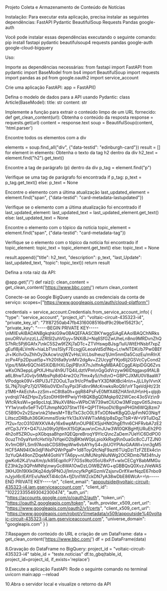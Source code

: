 Projeto Coleta e Armazenamento de Conteúdo de Notícias

Instalação: Para executar esta aplicação, precisa instalar as seguintes dependências: FastAPI Pydantic BeautifulSoup Requests Pandas google-auth

Você pode instalar essas dependências executando o seguinte comando: pip install fastapi pydantic beautifulsoup4 requests pandas google-auth google-cloud-bigquery

Uso:

Importe as dependências necessárias: from fastapi import FastAPI from pydantic import BaseModel from bs4 import BeautifulSoup import requests import pandas as pd from google.oauth2 import service_account

Crie uma aplicação FastAPI: app = FastAPI()

Defina o modelo de dados para a API usando Pydantic: class Article(BaseModel): title: str content: str

Implemente a função para extrair o conteúdo limpo de um URL fornecido: def get_clean_content(url): Obtenha o conteúdo da resposta response = requests.get(url) content = response.text soup = BeautifulSoup(content, 'html.parser')

Encontre todos os elementos com a div

elements = soup.find_all("div", {"data-testid": "edinburgh-card"})
result = [] for element in elements: Obtenha o texto da tag h2 dentro da div h2_text = element.find("h2").get_text()

 Encontre a tag de parágrafo (p) dentro da div
 p_tag = element.find("p")

 Verifique se uma tag de parágrafo foi encontrada
 if p_tag:
     p_text = p_tag.get_text()
 else:
     p_text = None

 Encontre o elemento <span> com a última atualização
 last_updated_element = element.find("span", {"data-testid": "card-metadata-lastupdated"})

 Verifique se o elemento <span> com a última atualização foi encontrado
 if last_updated_element:
     last_updated_text = last_updated_element.get_text()
 else:
     last_updated_text = None

 Encontre o elemento <span> com o tópico da notícia
 topic_element = element.find("span", {"data-testid": "card-metadata-tag"})

 Verifique se o elemento <span> com o tópico da notícia foi encontrado
 if topic_element:
     topic_text = topic_element.get_text()
 else:
     topic_text = None

 result.append({"title": h2_text, "description": p_text, "last_Update": last_updated_text, "topic": topic_text})
return result

Defina a rota raiz da API:

@app.get("/") def raiz(): clean_content = get_clean_content('https://www.bbc.com/') return clean_content

Conecte-se ao Google BigQuery usando as credenciais da conta de serviço: scopes=["https://www.googleapis.com/auth/cloud-platform"]

credentials = service_account.Credentials.from_service_account_info( { "type": "service_account", "project_id": "voltaic-circuit-435323-i4", "private_key_id": "71f87250ab47fb4316008516bdf9c29be1562f3c", "private_key": "-----BEGIN PRIVATE KEY-----\nMIIEvAIBADANBgkqhkiG9w0BAQEFAASCBKYwggSiAgEAAoIBAQChNRkspxuORVui\nzzLLJZRlSl2uhVGyy+5NXiBJ+Nq6SfGZwUheLn8no9MRDvnZhQS7hRc5Pj6GAfx7\nkC5S2w9fZKj7aDTc+ZTVHswpBJsg/1uIUWtEHNsbf7xpZgEufl8j4LVmN+hiaLbT\ns1SIyF7EcsgjGLeoaVdSd1Nq+Lr/wNTDKi/b7Pw0BEfJr+IKclIvOuZhhOy2kAcw\nzjWZvHsLVcLbslheuz1jUm5nmDa5CozEu/mRInXzcPx4Fp2Dpuat5p+Yh20t8a9y\nMV2dgAv+Z2UcygfYKjo6lj2GSVcCyCond2Vjps/f/MAr6QChl45XiDB/HXLGpjPB\nX7nJxlfnAgMBAAECggEAIpiDGQ6ZvswKsON3eppLgPtXJHtu/4h9UTQ4iLdztVPm\nGgGdVrzyw96IDtqgavp9fALBa6L8hwTJGvljv5tMbsPq8d04rw2Oz7fmx4y5//hd\nO+GBPCJXMU0V8aaW7VPodgok09V+tRPU3JTZOOuLTux1H/cPfwBwYX3DNKtBcl4n\n+JjLLlIyIVvnXSL7Nj7l/qPz7jQ17R6is0VIDnTsyPpi3FidInr9McKnwksRoQ9/\nYTqeVdjHt/23tz1M6+AkEchA+zzSm+nC8t8a0h+gqR84PsFvE0MfX48ZHA1inlUH\nHj+qlpjbyvdrql/74dZHpvZySzoDtHl9HfPwiyYH8QKBgQDMqkp922WCec43oSVz\n9WfcR/ksWi+ge9pcLtqL3NuXV8No+WPbCW739wtCIUOw3MFzqpvGtI5JrezuYY1w\nx6v5eFTvDTJhmpNQ07Stw1T6+QjP1TIHooDV/BgmPHGh6WQj8zm7C5B9Ov2v2Szw\nk21dwsM+TBzTkC3cO0L9TxODNwKBgQDJpFmNO3Nq/fLiltsczDRBuh36GKimmsl5\nkrYk13sXV4WTixMdj/p8sDgcTbR+W+V9TulDqZ7f2u+fzcO31GWXKVA4y16x6wpM\nOUP8EX5jsHNtOhgEfhn6CHFRvbA7zE2eYCp3JYX+Q47UJs09ly0jf6mX15GjKauw\nCmJUw3WI0QKBgHfjURuEh2P04h2oIf5ZROu+pXGbqsaBhpn1QEQpreBroqY9YIcQ\ncZaDem7UeYiC6DdPO00cuzTh0yaYsnfcHxtVp7sYqeiO2bjBKteW0pLpioXkRxg9\n0uaGc8cCJTZJN0Xv1mOBFLSm97AosbCDS89epWw6vbAYhyS4+jbUOYPlAoGAAWi+\nn3gM5HCF5AN94IOk0djFINxPQWrPgaP+1d8ToyQfcNqF9azt6TUqDziTzFZEEk4c\n3zYuQA49onZDqeM4GohVYTA6py+nUMUNrpNIuNWg2OCRDmb7M34fnJygwKo62KJ/\naXm/p/k85EqpIIcP77GSs9bz05oU8xP/f+wlxCECgYBabMMGuEZ3hk2p3QPnMNfq\nwyGc8WA1OwDzLOlWBZWG+qGBBQsQ0XvzJVeWAS3KHJ0h19lXk0Kq24dy9PNOJj1m\ncyfkPgKGzmVZsjsnvDrlfXwrNqzE67nbo9nJyjvI6r/EAYEv/uNeXT4l4c0A+fjD\nI1WZckDN7yA38wDbE86WcA==\n-----END PRIVATE KEY-----\n", "client_email": "appoutside@voltaic-circuit-435323-i4.iam.gserviceaccount.com", "client_id": "102223355493042300474", "auth_uri": "https://accounts.google.com/o/oauth2/auth", "token_uri": "https://oauth2.googleapis.com/token", "auth_provider_x509_cert_url": "https://www.googleapis.com/oauth2/v1/certs", "client_x509_cert_url": "https://www.googleapis.com/robot/v1/metadata/x509/appoutside%40voltaic-circuit-435323-i4.iam.gserviceaccount.com", "universe_domain": "googleapis.com" } )

7.Raspagem do conteúdo do URL e criação de um DataFrame: data = get_clean_content('https://www.bbc.com/') df = pd.DataFrame(data)

8.Gravação do DataFrame no BigQuery: project_id = "voltaic-circuit-435323-i4" table_id = "teste.noticias" df.to_gbq(table_id, project_id=project_id, if_exists='replace')

9.Execute a aplicação FastAPI: Rode o seguinte comando no terminal uvicorn main:app --reload

10.Abra o servidor local e visualize o retorno da API
